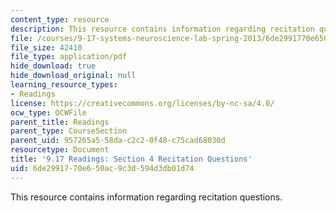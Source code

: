 ```yaml
---
content_type: resource
description: This resource contains information regarding recitation questions.
file: /courses/9-17-systems-neuroscience-lab-spring-2013/6de2991770e650ac9c3d594d3db01d74_MIT9_17S13_rec_4_ques.pdf
file_size: 42410
file_type: application/pdf
hide_download: true
hide_download_original: null
learning_resource_types:
- Readings
license: https://creativecommons.org/licenses/by-nc-sa/4.0/
ocw_type: OCWFile
parent_title: Readings
parent_type: CourseSection
parent_uid: 957265a5-58da-c2c2-0f48-c75cad68030d
resourcetype: Document
title: '9.17 Readings: Section 4 Recitation Questions'
uid: 6de29917-70e6-50ac-9c3d-594d3db01d74
---
```

This resource contains information regarding recitation questions.